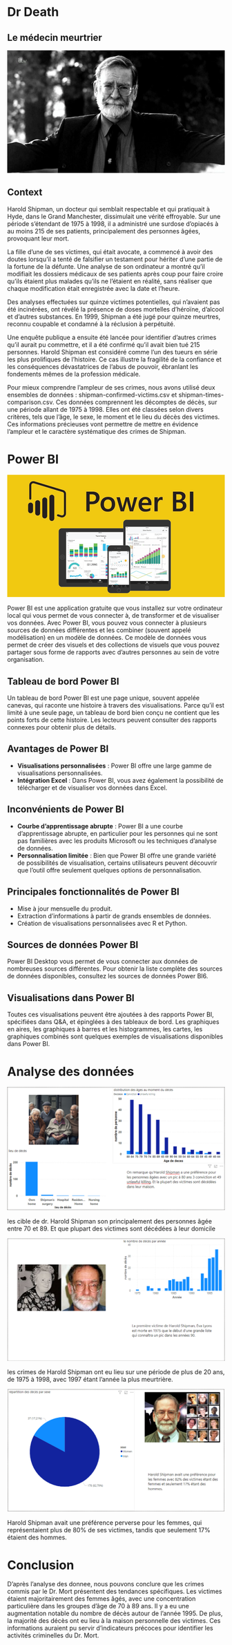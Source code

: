 # Dr Death
## Le médecin meurtrier

![alt text](<image/Harold Shipman.jpg>)

## Context
Harold Shipman, un docteur qui semblait respectable et qui pratiquait à Hyde, dans le Grand Manchester, dissimulait une vérité effroyable. Sur une période s’étendant de 1975 à 1998, il a administré une surdose d’opiacés à au moins 215 de ses patients, principalement des personnes âgées, provoquant leur mort.

La fille d’une de ses victimes, qui était avocate, a commencé à avoir des doutes lorsqu’il a tenté de falsifier un testament pour hériter d’une partie de la fortune de la défunte. Une analyse de son ordinateur a montré qu’il modifiait les dossiers médicaux de ses patients après coup pour faire croire qu’ils étaient plus malades qu’ils ne l’étaient en réalité, sans réaliser que chaque modification était enregistrée avec la date et l’heure.

Des analyses effectuées sur quinze victimes potentielles, qui n’avaient pas été incinérées, ont révélé la présence de doses mortelles d’héroïne, d’alcool et d’autres substances. En 1999, Shipman a été jugé pour quinze meurtres, reconnu coupable et condamné à la réclusion à perpétuité.

Une enquête publique a ensuite été lancée pour identifier d’autres crimes qu’il aurait pu commettre, et il a été confirmé qu’il avait bien tué 215 personnes. Harold Shipman est considéré comme l’un des tueurs en série les plus prolifiques de l’histoire. Ce cas illustre la fragilité de la confiance et les conséquences dévastatrices de l’abus de pouvoir, ébranlant les fondements mêmes de la profession médicale.

Pour mieux comprendre l’ampleur de ses crimes, nous avons utilisé deux ensembles de données : shipman-confirmed-victims.csv et shipman-times-comparison.csv. Ces données comprennent les décomptes de décès, sur une période allant de 1975 à 1998. Elles ont été classées selon divers critères, tels que l’âge, le sexe, le moment et le lieu du décès des victimes. Ces informations précieuses vont permettre de mettre en évidence l’ampleur et le caractère systématique des crimes de Shipman.

# Power BI 

![alt text](<image/power-BI.png>)

Power BI est une application gratuite que vous installez sur votre ordinateur local qui vous permet de vous connecter à, de transformer et de visualiser vos données. Avec Power BI, vous pouvez vous connecter à plusieurs sources de données différentes et les combiner (souvent appelé modélisation) en un modèle de données. Ce modèle de données vous permet de créer des visuels et des collections de visuels que vous pouvez partager sous forme de rapports avec d’autres personnes au sein de votre organisation.

## Tableau de bord Power BI

Un tableau de bord Power BI est une page unique, souvent appelée canevas, qui raconte une histoire à travers des visualisations. Parce qu’il est limité à une seule page, un tableau de bord bien conçu ne contient que les points forts de cette histoire. Les lecteurs peuvent consulter des rapports connexes pour obtenir plus de détails.

## Avantages de Power BI

- **Visualisations personnalisées** : Power BI offre une large gamme de visualisations personnalisées.
- **Intégration Excel** : Dans Power BI, vous avez également la possibilité de télécharger et de visualiser vos données dans Excel.

## Inconvénients de Power BI

- **Courbe d’apprentissage abrupte** : Power BI a une courbe d’apprentissage abrupte, en particulier pour les personnes qui ne sont pas familières avec les produits Microsoft ou les techniques d’analyse de données.
- **Personnalisation limitée** : Bien que Power BI offre une grande variété de possibilités de visualisation, certains utilisateurs peuvent découvrir que l’outil offre seulement quelques options de personnalisation.

## Principales fonctionnalités de Power BI

- Mise à jour mensuelle du produit.
- Extraction d’informations à partir de grands ensembles de données.
- Création de visualisations personnalisées avec R et Python.

## Sources de données Power BI

Power BI Desktop vous permet de vous connecter aux données de nombreuses sources différentes. Pour obtenir la liste complète des sources de données disponibles, consultez les sources de données Power BI6.

## Visualisations dans Power BI

Toutes ces visualisations peuvent être ajoutées à des rapports Power BI, spécifiées dans Q&A, et épinglées à des tableaux de bord. Les graphiques en aires, les graphiques à barres et les histogrammes, les cartes, les graphiques combinés sont quelques exemples de visualisations disponibles dans Power BI.

# Analyse des données

![alt text](<image/distribution des âges au moment du décè.png>)

les cible de dr. Harold Shipman son principalement des personnes âgée entre 70 et 89. Et que plupart des victimes sont décédées à leur domicile

![alt text](<image/le nombre de décès par anné.png>)

les crimes de Harold Shipman ont eu lieu sur une période de plus de 20 ans, de 1975 à 1998, avec 1997 étant l’année la plus meurtrière.

![alt text](<image/répartition des décès par sex.png>)

Harold Shipman avait une préférence perverse pour les femmes, qui représentaient plus de 80% de ses victimes, tandis que seulement 17% étaient des hommes.

# Conclusion

D’après l’analyse des donnee, nous pouvons conclure que les crimes commis par le Dr. Mort présentent des tendances spécifiques. Les victimes étaient majoritairement des femmes âgés, avec une concentration particulière dans les groupes d’âge de 70 à 89 ans. Il y a eu une augmentation notable du nombre de décès autour de l’année 1995. De plus, la majorité des décès ont eu lieu à la maison personnelle des victimes. Ces informations auraient pu servir d’indicateurs précoces pour identifier les activités criminelles du Dr. Mort.
